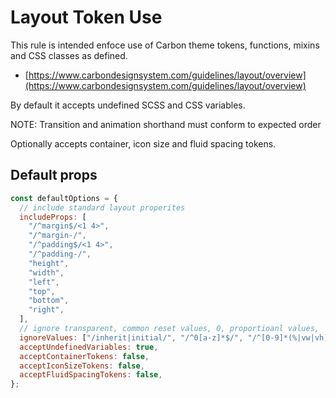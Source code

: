 # Layout Token Use

This rule is intended enfoce use of Carbon theme tokens, functions, mixins and CSS classes as defined.

- [https://www.carbondesignsystem.com/guidelines/layout/overview](https://www.carbondesignsystem.com/guidelines/layout/overview)

By default it accepts undefined SCSS and CSS variables.

NOTE: Transition and animation shorthand must conform to expected order

Optionally accepts container, icon size and fluid spacing tokens.

## Default props

```js
const defaultOptions = {
  // include standard layout properites
  includeProps: [
    "/^margin$/<1 4>",
    "/^margin-/",
    "/^padding$/<1 4>",
    "/^padding-/",
    "height",
    "width",
    "left",
    "top",
    "bottom",
    "right",
  ],
  // ignore transparent, common reset values, 0, proportioanl values,
  ignoreValues: ["/inherit|initial/", "/^0[a-z]*$/", "/^[0-9]*(%|vw|vh)$/"],
  acceptUndefinedVariables: true,
  acceptContainerTokens: false,
  acceptIconSizeTokens: false,
  acceptFluidSpacingTokens: false,
};
```
